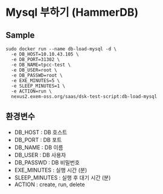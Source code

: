 # Mysql 부하기 (HammerDB)

## Sample
```
sudo docker run --name db-load-mysql -d \
  -e DB_HOST=10.10.43.105 \
  -e DB_PORT=31302 \
  -e DB_NAME=tpcc-test \
  -e DB_USER=root \
  -e DB_PASSWD=root \
  -e EXE_MINUTES=5 \
  -e SLEEP_MINUTES=1 \
  -e ACTION=run \
  nexus2.exem-oss.org/saas/dsk-test-script:db-load-mysql
```

## 환경변수
- DB_HOST : DB 호스트
- DB_PORT : DB 포트
- DB_NAME : DB 이름
- DB_USER : DB 사용자
- DB_PASSWD : DB 비밀번호
- EXE_MINUTES : 실행 시간 (분)
- SLEEP_MINUTES : 실행 후 대기 시간 (분)
- ACTION : create, run, delete